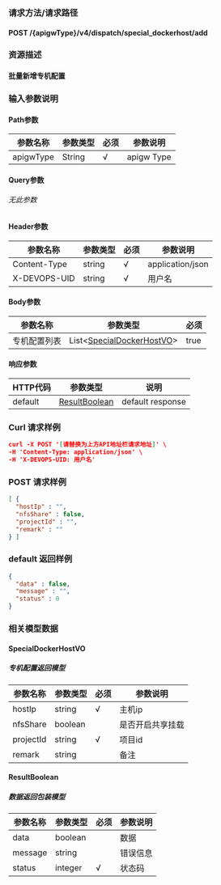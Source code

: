 ### 请求方法/请求路径
#### POST /{apigwType}/v4/dispatch/special_dockerhost/add
### 资源描述
#### 批量新增专机配置
### 输入参数说明
#### Path参数

| 参数名称      | 参数类型   | 必须  | 参数说明       |
| --------- | ------ | --- | ---------- |
| apigwType | String | √   | apigw Type |

#### Query参数
###### 无此参数
#### Header参数

| 参数名称         | 参数类型   | 必须  | 参数说明             |
| ------------ | ------ | --- | ---------------- |
| Content-Type | string | √   | application/json |
| X-DEVOPS-UID | string | √   | 用户名              |

#### Body参数

| 参数名称   | 参数类型                                              | 必须   |
| ------ | ------------------------------------------------- | ---- |
| 专机配置列表 | List<[SpecialDockerHostVO](#SpecialDockerHostVO)> | true |

#### 响应参数

| HTTP代码  | 参数类型                            | 说明               |
| ------- | ------------------------------- | ---------------- |
| default | [ResultBoolean](#ResultBoolean) | default response |

### Curl 请求样例

```Json
curl -X POST '[请替换为上方API地址栏请求地址]' \
-H 'Content-Type: application/json' \
-H 'X-DEVOPS-UID: 用户名' 
```

### POST 请求样例

```Json
[ {
  "hostIp" : "",
  "nfsShare" : false,
  "projectId" : "",
  "remark" : ""
} ]
```

### default 返回样例

```Json
{
  "data" : false,
  "message" : "",
  "status" : 0
}
```

### 相关模型数据
#### SpecialDockerHostVO
##### 专机配置返回模型

| 参数名称      | 参数类型    | 必须  | 参数说明     |
| --------- | ------- | --- | -------- |
| hostIp    | string  | √   | 主机ip     |
| nfsShare  | boolean |     | 是否开启共享挂载 |
| projectId | string  | √   | 项目id     |
| remark    | string  |     | 备注       |

#### ResultBoolean
##### 数据返回包装模型

| 参数名称    | 参数类型    | 必须  | 参数说明 |
| ------- | ------- | --- | ---- |
| data    | boolean |     | 数据   |
| message | string  |     | 错误信息 |
| status  | integer | √   | 状态码  |

 

